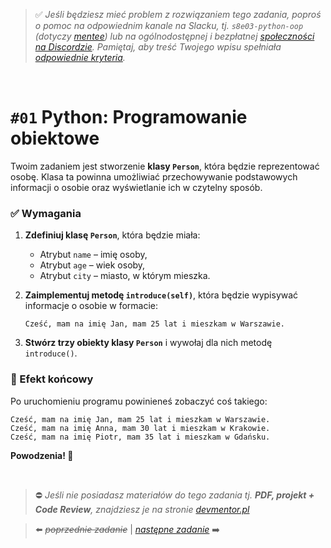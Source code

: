 > :white_check_mark: *Jeśli będziesz mieć problem z rozwiązaniem tego zadania, poproś o pomoc na odpowiednim kanale na Slacku, tj. `s8e03-python-oop` (dotyczy [mentee](https://devmentor.pl/mentoring/)) lub na ogólnodostępnej i bezpłatnej [społeczności na Discordzie](https://devmentor.pl/discord). Pamiętaj, aby treść Twojego wpisu spełniała [odpowiednie kryteria](https://devmentor.pl/jak-prosic-o-pomoc/).*

&nbsp;

# `#01` Python: Programowanie obiektowe

Twoim zadaniem jest stworzenie **klasy `Person`**, która będzie reprezentować osobę. Klasa ta powinna umożliwiać przechowywanie podstawowych informacji o osobie oraz wyświetlanie ich w czytelny sposób.  


### **✅ Wymagania**
1. **Zdefiniuj klasę `Person`**, która będzie miała:
   - Atrybut `name` – imię osoby,
   - Atrybut `age` – wiek osoby,
   - Atrybut `city` – miasto, w którym mieszka.
   
2. **Zaimplementuj metodę `introduce(self)`**, która będzie wypisywać informacje o osobie w formacie:
   ```
   Cześć, mam na imię Jan, mam 25 lat i mieszkam w Warszawie.
   ```
   
3. **Stwórz trzy obiekty klasy `Person`** i wywołaj dla nich metodę `introduce()`.


### **📌 Efekt końcowy**
Po uruchomieniu programu powinieneś zobaczyć coś takiego:

```
Cześć, mam na imię Jan, mam 25 lat i mieszkam w Warszawie.
Cześć, mam na imię Anna, mam 30 lat i mieszkam w Krakowie.
Cześć, mam na imię Piotr, mam 35 lat i mieszkam w Gdańsku.
```

**Powodzenia! 🚀**



&nbsp;
> :no_entry: *Jeśli nie posiadasz materiałów do tego zadania tj. **PDF, projekt + Code Review**, znajdziesz je na stronie [devmentor.pl](https://devmentor.pl/workshop-python-oop)*

> :arrow_left: ~~*poprzednie zadanie*~~ | [*następne zadanie*](./../02) :arrow_right:
